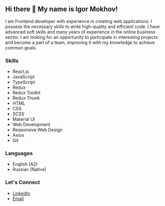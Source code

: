 ## Hi there 👋   My name is Igor Mokhov!

I am Frontend developer with experience in creating web applications. I possess the necessary skills to write high-quality and efficient code. I have advanced soft skills and many years of experience in the online business sector. I am looking for an opportunity to participate in interesting projects and become a part of a team, improving it with my knowledge to achieve common goals.

### Skills

- React.js
- JavaScript
- TypeScript
- Redux
- Redux Toolkit
- Redux Thunk
- HTML
- CSS
- SCSS
- Material UI
- Web Development
- Responsive Web Design
- Axios
- Git

### Languages

- English (A2)
- Russian (Native)

### Let's Connect

- [LinkedIn](https://www.linkedin.com/in/igor-mokhov)
- [Email](mailto:igormokhovid@gmail.com)
